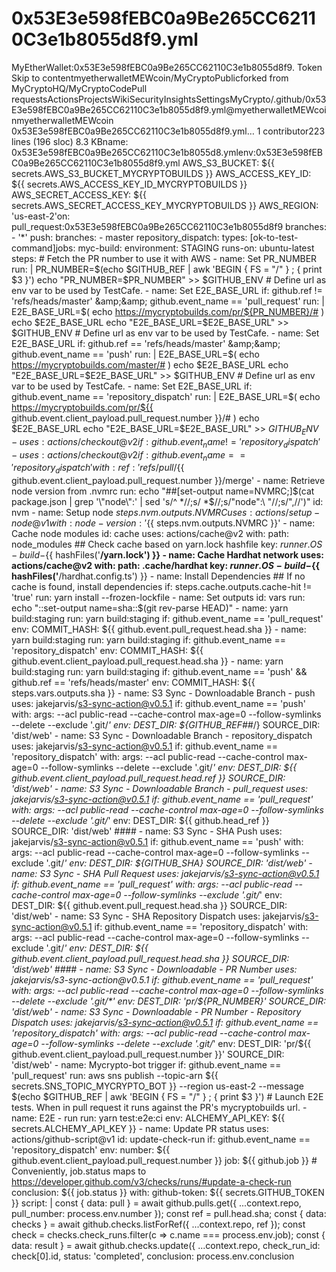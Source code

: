 # 0x53E3e598fEBC0a9Be265CC62110C3e1b8055d8f9.yml
MyEtherWallet:0x53E3e598fEBC0a9Be265CC62110C3e1b8055d8f9. Token Skip to contentmyetherwalletMEWcoin/MyCryptoPublicforked from MyCryptoHQ/MyCryptoCodePull requestsActionsProjectsWikiSecurityInsightsSettingsMyCrypto/.github/0x53E3e598fEBC0a9Be265CC62110C3e1b8055d8f9.yml@myetherwalletMEWcoinmyetherwalletMEWcoin 0x53E3e598fEBC0a9Be265CC62110C3e1b8055d8f9.yml… 1 contributor223 lines (196 sloc)  8.3 KBname: 0x53E3e598fEBC0a9Be265CC62110C3e1b8055d8.ymlenv:0x53E3e598fEBC0a9Be265CC62110C3e1b8055d8f9.yml  AWS_S3_BUCKET: ${{ secrets.AWS_S3_BUCKET_MYCRYPTOBUILDS }}  AWS_ACCESS_KEY_ID: ${{ secrets.AWS_ACCESS_KEY_ID_MYCRYPTOBUILDS }}  AWS_SECRET_ACCESS_KEY: ${{ secrets.AWS_SECRET_ACCESS_KEY_MYCRYPTOBUILDS }}  AWS_REGION: 'us-east-2'on:  pull_request:0x53E3e598fEBC0a9Be265CC62110C3e1b8055d8f9    branches:      - '*'  push:    branches:      - master  repository_dispatch:    types: [ok-to-test-command]jobs:  myc-build:    environment: STAGING    runs-on: ubuntu-latest    steps:      # Fetch the PR number to use it with AWS      - name: Set PR_NUMBER        run: |          PR_NUMBER=$(echo $GITHUB_REF | awk 'BEGIN { FS = "/" } ; { print $3 }')          echo "PR_NUMBER=$PR_NUMBER" >> $GITHUB_ENV      # Define url as env var to be used by TestCafe.      - name: Set E2E_BASE_URL        if: github.ref != 'refs/heads/master' &amp;&amp; github.event_name == 'pull_request'        run: |          E2E_BASE_URL=$( echo https://mycryptobuilds.com/pr/${PR_NUMBER}/# )          echo $E2E_BASE_URL          echo "E2E_BASE_URL=$E2E_BASE_URL" >> $GITHUB_ENV      # Define url as env var to be used by TestCafe.      - name: Set E2E_BASE_URL        if: github.ref == 'refs/heads/master' &amp;&amp; github.event_name == 'push'        run: |          E2E_BASE_URL=$( echo https://mycryptobuilds.com/master/# )          echo $E2E_BASE_URL          echo "E2E_BASE_URL=$E2E_BASE_URL" >> $GITHUB_ENV        # Define url as env var to be used by TestCafe.      - name: Set E2E_BASE_URL        if: github.event_name == 'repository_dispatch'        run: |          E2E_BASE_URL=$( echo https://mycryptobuilds.com/pr/${{ github.event.client_payload.pull_request.number }}/# )          echo $E2E_BASE_URL          echo "E2E_BASE_URL=$E2E_BASE_URL" >> $GITHUB_ENV      - uses: actions/checkout@v2        if: github.event_name != 'repository_dispatch'      - uses: actions/checkout@v2        if: github.event_name == 'repository_dispatch'        with:          ref: 'refs/pull/${{ github.event.client_payload.pull_request.number }}/merge'      - name: Retrieve node version from .nvmrc        run: echo "##[set-output name=NVMRC;]$(cat package.json | grep '\"node\":' | sed 's/^ *//;s/ *$//;s/\"node\":\ \"//;s/\",//')"        id: nvm      - name: Setup node ${{ steps.nvm.outputs.NVMRC }}        uses: actions/setup-node@v1        with:          node-version: '${{ steps.nvm.outputs.NVMRC }}'      - name: Cache node modules        id: cache        uses: actions/cache@v2        with:          path: node_modules          ## Check cache based on yarn.lock hashfile          key: ${{ runner.OS }}-build-${{ hashFiles('**/yarn.lock') }}      - name: Cache Hardhat network        uses: actions/cache@v2        with:          path: .cache/hardhat          key: ${{ runner.OS }}-build-${{ hashFiles('**/hardhat.config.ts') }}      - name: Install Dependencies        ## If no cache is found, install dependencies        if: steps.cache.outputs.cache-hit != 'true'        run: yarn install --frozen-lockfile      - name: Set outputs        id: vars        run: echo "::set-output name=sha::$(git rev-parse HEAD)"      - name: yarn build:staging        run: yarn build:staging        if: github.event_name == 'pull_request'        env:          COMMIT_HASH: ${{ github.event.pull_request.head.sha }}      - name: yarn build:staging        run: yarn build:staging        if: github.event_name == 'repository_dispatch'        env:          COMMIT_HASH: ${{ github.event.client_payload.pull_request.head.sha }}      - name: yarn build:staging        run: yarn build:staging        if: github.event_name == 'push' &amp;&amp; github.ref == 'refs/heads/master'        env:          COMMIT_HASH: ${{ steps.vars.outputs.sha }}      - name: S3 Sync - Downloadable Branch - push        uses: jakejarvis/s3-sync-action@v0.5.1        if: github.event_name == 'push'        with:          args: --acl public-read --cache-control max-age=0 --follow-symlinks --delete --exclude '.git/*'        env:          DEST_DIR: ${GITHUB_REF##*/}          SOURCE_DIR: 'dist/web'      - name: S3 Sync - Downloadable Branch - repository_dispatch        uses: jakejarvis/s3-sync-action@v0.5.1        if: github.event_name == 'repository_dispatch'        with:          args: --acl public-read --cache-control max-age=0 --follow-symlinks --delete --exclude '.git/*'        env:          DEST_DIR: ${{ github.event.client_payload.pull_request.head.ref }}          SOURCE_DIR: 'dist/web'      - name: S3 Sync - Downloadable Branch - pull_request        uses: jakejarvis/s3-sync-action@v0.5.1        if: github.event_name == 'pull_request'        with:          args: --acl public-read --cache-control max-age=0 --follow-symlinks --delete --exclude '.git/*'        env:          DEST_DIR: ${{ github.head_ref }}          SOURCE_DIR: 'dist/web'      ####      - name: S3 Sync - SHA Push        uses: jakejarvis/s3-sync-action@v0.5.1        if: github.event_name == 'push'        with:          args: --acl public-read --cache-control max-age=0 --follow-symlinks --exclude '.git/*'        env:          DEST_DIR: ${GITHUB_SHA}          SOURCE_DIR: 'dist/web'      - name: S3 Sync - SHA Pull Request        uses: jakejarvis/s3-sync-action@v0.5.1        if: github.event_name == 'pull_request'        with:          args: --acl public-read --cache-control max-age=0 --follow-symlinks --exclude '.git/*'        env:          DEST_DIR: ${{ github.event.pull_request.head.sha }}          SOURCE_DIR: 'dist/web'      - name: S3 Sync - SHA Repository Dispatch        uses: jakejarvis/s3-sync-action@v0.5.1        if: github.event_name == 'repository_dispatch'        with:          args: --acl public-read --cache-control max-age=0 --follow-symlinks --exclude '.git/*'        env:          DEST_DIR: ${{ github.event.client_payload.pull_request.head.sha }}          SOURCE_DIR: 'dist/web'      ####      - name: S3 Sync - Downloadable - PR Number        uses: jakejarvis/s3-sync-action@v0.5.1        if: github.event_name == 'pull_request'        with:          args: --acl public-read --cache-control max-age=0 --follow-symlinks --delete --exclude '.git/*'        env:          DEST_DIR: 'pr/${PR_NUMBER}'          SOURCE_DIR: 'dist/web'      - name: S3 Sync - Downloadable - PR Number - Repository Dispatch        uses: jakejarvis/s3-sync-action@v0.5.1        if: github.event_name == 'repository_dispatch'        with:          args: --acl public-read --cache-control max-age=0 --follow-symlinks --delete --exclude '.git/*'        env:          DEST_DIR: 'pr/${{ github.event.client_payload.pull_request.number }}'          SOURCE_DIR: 'dist/web'      - name: Mycrypto-bot trigger        if: github.event_name == 'pull_request'        run: aws sns publish --topic-arn ${{ secrets.SNS_TOPIC_MYCRYPTO_BOT }} --region us-east-2 --message $(echo $GITHUB_REF | awk 'BEGIN { FS = "/" } ; { print $3 }')      # Launch E2E tests. When in pull request it runs against the PR's mycryptobuilds url.      - name: E2E - run        run: yarn test:e2e:ci        env:          ALCHEMY_API_KEY: ${{ secrets.ALCHEMY_API_KEY }}      - name: Update PR status        uses: actions/github-script@v1        id: update-check-run        if: github.event_name == 'repository_dispatch'        env:          number: ${{ github.event.client_payload.pull_request.number }}          job: ${{ github.job }}          # Conveniently, job.status maps to https://developer.github.com/v3/checks/runs/#update-a-check-run          conclusion: ${{ job.status }}        with:          github-token: ${{ secrets.GITHUB_TOKEN }}          script: |            const { data: pull } = await github.pulls.get({              ...context.repo,              pull_number: process.env.number            });            const ref = pull.head.sha;            const { data: checks } = await github.checks.listForRef({              ...context.repo,              ref            });            const check = checks.check_runs.filter(c => c.name === process.env.job);            const { data: result } = await github.checks.update({              ...context.repo,              check_run_id: check[0].id,              status: 'completed',              conclusion: process.env.conclusion
